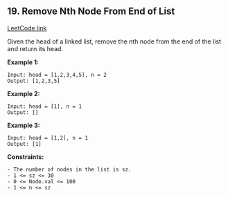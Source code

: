 ## 19. Remove Nth Node From End of List
[LeetCode link](https://leetcode.com/problems/remove-nth-node-from-end-of-list/)

Given the head of a linked list, remove the nth node from the end of the list and return its head.

**Example 1:**
```
Input: head = [1,2,3,4,5], n = 2
Output: [1,2,3,5]
```
**Example 2:**
```
Input: head = [1], n = 1
Output: []
```
**Example 3:**
```
Input: head = [1,2], n = 1
Output: [1]
``` 

**Constraints:**
```
- The number of nodes in the list is sz.
- 1 <= sz <= 30
- 0 <= Node.val <= 100
- 1 <= n <= sz
```